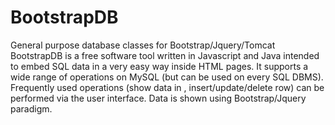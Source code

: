 # BootstrapDB
General purpose database classes for Bootstrap/Jquery/Tomcat
BootstrapDB is a free software tool written in Javascript and Java intended to embed SQL data in a very easy way inside HTML pages.
It supports a wide range of operations on MySQL (but can be used on every SQL DBMS).
Frequently used operations (show data in <table>, insert/update/delete row) can be performed via the user interface.
Data is shown using Bootstrap/Jquery paradigm.


